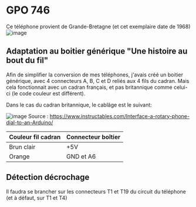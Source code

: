 # GPO 746

Ce téléphone provient de Grande-Bretagne (et cet exemplaire date de 1968)
![image](https://user-images.githubusercontent.com/1282106/204911892-fa22c91d-5533-4925-9102-443f3f17eb40.png)

## Adaptation au boitier générique "Une histoire au bout du fil"

Afin de simplifier la conversion de mes téléphones, j'avais créé un boitier générique, avec 4 connecteurs A, B, C et D reliés aux 4 fils du cadran.
Mais cela fonctionnait avec un cadran français, et pas britannique comme celui-ci (le code couleur est différent).

Dans le cas du cadran britannique, le cablâge est le suivant:

![image](https://user-images.githubusercontent.com/1282106/205170210-0486af23-0cba-4cc6-9b5d-63479379ac73.png)
Source : https://www.instructables.com/Interface-a-rotary-phone-dial-to-an-Arduino/

| Couleur fil cadran | Connecteur boîtier |
| --- | --- |
| Brun clair | +5V |
| Orange  | GND et A6 |

## Détection décrochage
Il faudra se brancher sur les connecteurs T1 et T19 du circuit du téléphone (et à défaut, sur T1 et T4)
